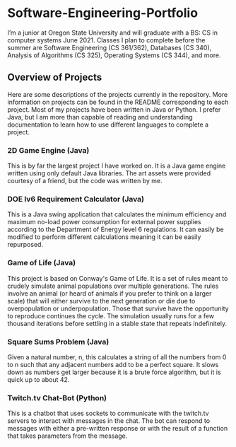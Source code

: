 # Software-Engineering-Portfolio

I’m a junior at Oregon State University and will graduate with a BS: CS in computer systems June 2021. Classes I plan to complete before the summer are Software Engineering (CS 361/362), Databases (CS 340), Analysis of Algorithms (CS 325), Operating Systems (CS 344), and more.

## Overview of Projects

Here are some descriptions of the projects currently in the repository. More information on projects can be found in the README corresponding to each project. Most of my projects have been written in Java or Python. I prefer Java, but I am more than capable of reading and understanding documentation to learn how to use different languages to complete a project.

### 2D Game Engine (Java)

This is by far the largest project I have worked on. It is a Java game engine written using only default Java libraries. The art assets were provided courtesy of a friend, but the code was written by me.

### DOE lv6 Requirement Calculator (Java)

This is a Java swing application that calculates the minimum efficiency and maximum no-load power consumption for external power supplies according to the Department of Energy level 6 regulations. It can easily be modified to perform different calculations meaning it can be easily repurposed.

### Game of Life (Java)

This project is based on Conway's Game of Life. It is a set of rules meant to crudely simulate animal populations over multiple generations. The rules involve an animal (or heard of animals if you prefer to think on a larger scale) that will either survive to the next generation or die due to overpopulation or underpopulation. Those that survive have the opportunity to reproduce continues the cycle. The simulation usually runs for a few thousand iterations before settling in a stable state that repeats indefinitely.

### Square Sums Problem (Java)

Given a natural number, n, this calculates a string of all the numbers from 0 to n such that any adjacent numbers add to be a perfect square. It slows down as numbers get larger because it is a brute force algorithm, but it is quick up to about 42.

### Twitch.tv Chat-Bot (Python)

This is a chatbot that uses sockets to communicate with the twitch.tv servers to interact with messages in the chat. The bot can respond to messages with either a pre-written response or with the result of a function that takes parameters from the message.
